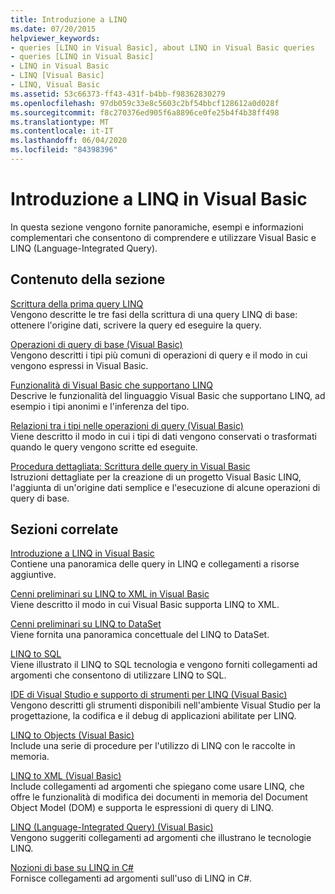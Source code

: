 ```yaml
---
title: Introduzione a LINQ
ms.date: 07/20/2015
helpviewer_keywords:
- queries [LINQ in Visual Basic], about LINQ in Visual Basic queries
- queries [LINQ in Visual Basic]
- LINQ in Visual Basic
- LINQ [Visual Basic]
- LINQ, Visual Basic
ms.assetid: 53c66373-ff43-431f-b4bb-f98362830279
ms.openlocfilehash: 97db059c33e8c5603c2bf54bbcf128612a0d028f
ms.sourcegitcommit: f8c270376ed905f6a8896ce0fe25b4f4b38ff498
ms.translationtype: MT
ms.contentlocale: it-IT
ms.lasthandoff: 06/04/2020
ms.locfileid: "84398396"
---
```

# <a name="getting-started-with-linq-in-visual-basic"></a>Introduzione a LINQ in Visual Basic
In questa sezione vengono fornite panoramiche, esempi e informazioni complementari che consentono di comprendere e utilizzare Visual Basic e LINQ (Language-Integrated Query).  
  
## <a name="in-this-section"></a>Contenuto della sezione  
 [Scrittura della prima query LINQ](writing-your-first-linq-query.md)  
 Vengono descritte le tre fasi della scrittura di una query LINQ di base: ottenere l'origine dati, scrivere la query ed eseguire la query.  
  
 [Operazioni di query di base (Visual Basic)](basic-query-operations.md)  
 Vengono descritti i tipi più comuni di operazioni di query e il modo in cui vengono espressi in Visual Basic.  
  
 [Funzionalità di Visual Basic che supportano LINQ](features-that-support-linq.md)  
 Descrive le funzionalità del linguaggio Visual Basic che supportano LINQ, ad esempio i tipi anonimi e l'inferenza del tipo.  
  
 [Relazioni tra i tipi nelle operazioni di query (Visual Basic)](type-relationships-in-query-operations.md)  
 Viene descritto il modo in cui i tipi di dati vengono conservati o trasformati quando le query vengono scritte ed eseguite.  
  
 [Procedura dettagliata: Scrittura delle query in Visual Basic](walkthrough-writing-queries.md)  
 Istruzioni dettagliate per la creazione di un progetto Visual Basic LINQ, l'aggiunta di un'origine dati semplice e l'esecuzione di alcune operazioni di query di base.  
  
## <a name="related-sections"></a>Sezioni correlate  
 [Introduzione a LINQ in Visual Basic](../../language-features/linq/introduction-to-linq.md)  
 Contiene una panoramica delle query in LINQ e collegamenti a risorse aggiuntive.  
  
 [Cenni preliminari su LINQ to XML in Visual Basic](../../language-features/xml/overview-of-linq-to-xml.md)  
 Viene descritto il modo in cui Visual Basic supporta LINQ to XML.  
  
 [Cenni preliminari su LINQ to DataSet](../../../../framework/data/adonet/linq-to-dataset-overview.md)  
 Viene fornita una panoramica concettuale del LINQ to DataSet.  
  
 [LINQ to SQL](../../../../framework/data/adonet/sql/linq/index.md)  
 Viene illustrato il LINQ to SQL tecnologia e vengono forniti collegamenti ad argomenti che consentono di utilizzare LINQ to SQL.  
  
 [IDE di Visual Studio e supporto di strumenti per LINQ (Visual Basic)](visual-studio-ide-and-tools-support-for-linq.md)  
 Vengono descritti gli strumenti disponibili nell'ambiente Visual Studio per la progettazione, la codifica e il debug di applicazioni abilitate per LINQ.  
  
 [LINQ to Objects (Visual Basic)](linq-to-objects.md)  
 Include una serie di procedure per l'utilizzo di LINQ con le raccolte in memoria.  
  
 [LINQ to XML (Visual Basic)](linq-to-xml.md)  
 Include collegamenti ad argomenti che spiegano come usare LINQ, che offre le funzionalità di modifica dei documenti in memoria del Document Object Model (DOM) e supporta le espressioni di query di LINQ.  
  
 [LINQ (Language-Integrated Query) (Visual Basic)](index.md)  
 Vengono suggeriti collegamenti ad argomenti che illustrano le tecnologie LINQ.  
  
 [Nozioni di base su LINQ in C#](../../../../csharp/programming-guide/concepts/linq/index.md)  
 Fornisce collegamenti ad argomenti sull'uso di LINQ in C#.
